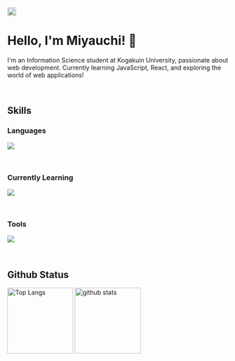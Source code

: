  <a href="https://github.com/Kou-web06">
   <img height="20" src="https://komarev.com/ghpvc/?username=Kou-web06" />
 </a>

# Hello, I'm Miyauchi! 👋

I'm an Information Science student at Kogakuin University, passionate about web development. Currently learning JavaScript, React, and exploring the world of web applications!

<br>
  
## Skills
### Languages
![](https://skillicons.dev/icons?i=html,css,js,c)

<br>

### Currently Learning
![](https://skillicons.dev/icons?i=typescript,react,nextjs,git,supabase)

<br>

### Tools
![](https://skillicons.dev/icons?i=notion,figma)

<br>

## Github Status

<p align="left"> 
  <img alt="Top Langs" height="150px" src="https://github-readme-stats.vercel.app/api/top-langs/?username=Kou-web06&layout=compact&show_icons=true&theme=default" />
  <img alt="github stats" height="150px" src="https://github-readme-stats.vercel.app/api?username=Kou-web06&theme=default&show_icons=ture" />
</p>
  



